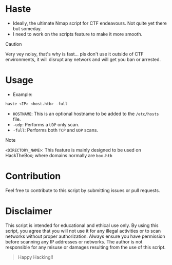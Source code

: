 # Haste
- Ideally, the ultimate Nmap script for CTF endeavours. Not quite yet there but someday.
- I need to work on the scripts feature to make it more smooth.
> [!CAUTION]
> Very vey noisy, that's why is fast... pls don't use it outside of CTF environments, it will disrupt any network and will get you ban or arrested.
# Usage
- Example:
```sh
haste <IP> <host.htb> -full 
```
- `HOSTNAME`: This is an optional hostname to be added to the `/etc/hosts` file.
- `-udp`: Performs a `UDP` only scan.
- `-full`: Performs both `TCP` and `UDP` scans.
>[!NOTE]
>`<DIRECTORY_NAME>`: This feature is mainly designed to be used on HackTheBox; where domains normally are `box.htb`
# Contribution
Feel free to contribute to this script by submitting issues or pull requests.
# Disclaimer
This script is intended for educational and ethical use only. By using this script, you agree that you will not use it for any illegal activities or to scan networks without proper authorization. Always ensure you have permission before scanning any IP addresses or networks. The author is not responsible for any misuse or damages resulting from the use of this script.

> Happy Hacking!!
